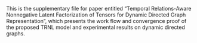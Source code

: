 This is the supplementary file for paper entitled “Temporal Relations-Aware Nonnegative Latent Factorization of Tensors for Dynamic Directed Graph Representation”, which presents the work flow and convergence proof of the proposed TRNL model and experimental results on dynamic directed graphs.

